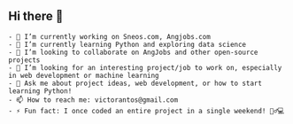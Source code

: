 ## Hi there 👋

	- 🔭 I’m currently working on Sneos.com, Angjobs.com
	- 🌱 I’m currently learning Python and exploring data science
	- 👯 I’m looking to collaborate on AngJobs and other open-source projects
	- 🤔 I’m looking for an interesting project/job to work on, especially in web development or machine learning
	- 💬 Ask me about project ideas, web development, or how to start learning Python!
	- 📫 How to reach me: victorantos@gmail.com
	- ⚡ Fun fact: I once coded an entire project in a single weekend! 🏃‍♂️💻
